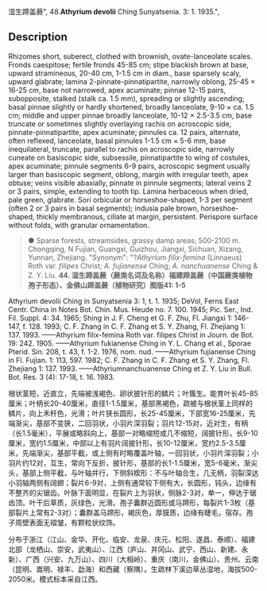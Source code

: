 湿生蹄盖蕨",
48.**Athyrium devolii** Ching Sunyatsenia. 3: 1. 1935.",

## Description
Rhizomes short, suberect, clothed with brownish, ovate-lanceolate scales. Fronds caespitose; fertile fronds 45-85 cm; stipe blackish brown at base, upward stramineous, 20-40 cm, 1-1.5 cm in diam., base sparsely scaly, upward glabrate; lamina 2-pinnate-pinnatipartite, narrowly oblong, 25-45 × 16-25 cm, base not narrowed, apex acuminate; pinnae 12-15 pairs, subopposite, stalked (stalk ca. 1.5 mm), spreading or slightly ascending; basal pinnae slightly or hardly shortened, broadly lanceolate, 9-10 × ca. 1.5 cm; middle and upper pinnae broadly lanceolate, 10-12 × 2.5-3.5 cm, base truncate or sometimes slightly overlaying rachis on acroscopic side, pinnate-pinnatipartite, apex acuminate; pinnules ca. 12 pairs, alternate, often reflexed, lanceolate, basal pinnules 1-1.5 cm × 5-6 mm, base inequilateral, truncate, parallel to rachis on acroscopic side, narrowly cuneate on basiscopic side, subsessile, pinnatipartite to wing of costules, apex acuminate; pinnule segments 6-9 pairs, acroscopic segment usually larger than basiscopic segment, oblong, margin with irregular teeth, apex obtuse; veins visible abaxially, pinnate in pinnule segments; lateral veins 2 or 3 pairs, simple, extending to tooth tip. Lamina herbaceous when dried, pale green, glabrate. Sori orbicular or horseshoe-shaped, 1-3 per segment (often 2 or 3 pairs in basal segments); indusia pale brown, horseshoe-shaped, thickly membranous, ciliate at margin, persistent. Perispore surface without folds, with granular ornamentation.

> ● Sparse forests, streamsides, grassy damp areas; 500-2100 m. Chongqing, N Fujian, Guangxi, Guizhou, Jiangxi, Sichuan, Xizang, Yunnan, Zhejiang.
  "Synonym": "?*Athyrium filix-femina* (Linnaeus) Roth var. *filipes* Christ; *A. fujianense* Ching; *A. nanchuanense* Ching &amp; Z. Y. Liu.
**44. 湿生蹄盖蕨（蕨类名词及名称）福建蹄盖蕨（中国蕨类植物孢子形态）、金佛山蹄盖蕨（植物研究）图版41: 1-5**

Athyrium devolii Ching in Sunyatsenia 3: 1, t. 1. 1935; DeVol, Ferns East Centr. China in Notes Bot. Chin. Mus. Heude no. 7. 100. 1945; Pic. Ser., Ind. Fil. Suppl. 4: 34. 1965; Shing in J. F. Cheng et G. F. Zhu, Fl. Jiangxi 1: 146-147, f. 128. 1993; C. F. Zhang in C. F. Zhang et S. Y. Zhang, Fl. Zhejiang 1: 137. 1993. ——Athyrium filix-femina Roth var. filipes Christ in Journ. de Bot. 19: 242. 1905. ——Athyrium fukianense Ching in Y. L. Chang et al., Sporae Pterid. Sin. 208, t. 43, f. 1-2. 1976, nom. nud. ——Athyrium fujianense Ching in Fl. Fujian. 1: 113, 597. 1982; C. F. Zhang in C. F. Zhang et S. Y. Zhang, Fl. Zhejiang 1: 137. 1993. ——Athyriumnanchuanense Ching et Z. Y. Liu in Bull. Bot. Res. 3 (4): 17-18, t. 16. 1983.

根状茎短，近直立，先端被浅褐色、卵状披针形的鳞片；叶簇生。能育叶长45-85厘米；叶柄长20-40厘米，直径1-1.5厘米，基部黑褐色，疏被与根状茎上同样的鳞片，向上禾秆色，光滑；叶片狭长圆形，长25-45厘米，下部宽16-25厘米，先端渐尖，基部不变狭，二回羽状，小羽片深羽裂；羽片12-15对，近对生，有柄（长1.5毫米），平展或略斜向上，基部一对略缩短或几不缩短，阔披针形，长9-10厘米，宽约1.5厘米，中部以上有羽片阔披针形，长10-12厘米，宽约2.5-3.5厘米，先端渐尖，基部平截，或上侧有时略覆盖叶轴，一回羽状，小羽片深羽裂；小羽片约12对，互生，常向下反折，披针形，基部的长1-1.5厘米，宽5-6毫米，渐尖头，基部上侧平截，与叶轴并行，下侧斜楔形：不与叶轴合生，几无柄，羽裂深达小羽轴两侧有阔翅；裂片6-9对，上侧有通常较下侧有大，长圆形，钝头，边缘有不整齐的尖锯齿。叶脉下面明显，在裂片上为羽状，侧脉2-3对，单一，伸达于锯齿顶。叶干后草质，灰绿色，光滑。孢子囊群近圆形或马蹄形，每裂片1-3枚（基部裂片上常有2-3对）；囊群盖马蹄形，褐灰色，厚膜质，边缘有睫毛，宿存。孢子周壁表面无褶皱，有颗粒状纹饰。

分布于浙江（江山、金华、开化、临安、龙泉、庆元、松阳、遂昌、泰顺）、福建北部（龙栖山、崇安，武夷山）、江西（庐山、井冈山、武宁、西山、新建、永新）、广西（兴安、九万山）、四川（大相岭）、重庆（南川，金佛山）、贵州、云南（昆明、嵩明、禄丰、勐海）和西藏（察隅）。生疏林下溪边草丛湿地，海拔500-2050米。模式标本采自江西。
